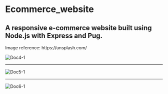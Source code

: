 # Ecommerce_website

<h2>A responsive e-commerce website built using Node.js with Express and Pug.</h2>
Image reference: https://unsplash.com/ 

![Doc4-1](https://user-images.githubusercontent.com/78622789/169916412-b1ab3da0-bd8c-4d48-81ca-51b067ca282f.jpg)

<hr>

![Doc5-1](https://user-images.githubusercontent.com/78622789/169916416-166baeb5-2547-404b-98c1-96d3fe3f4e10.jpg)

<hr>

![Doc6-1](https://user-images.githubusercontent.com/78622789/169916430-315a1767-5d22-48c7-9ce5-140ef3abcde3.jpg)
